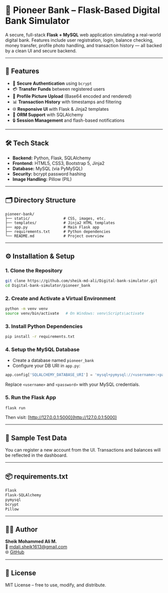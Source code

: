 # 🏦 Pioneer Bank – Flask-Based Digital Bank Simulator

A secure, full-stack **Flask + MySQL** web application simulating a real-world digital bank. Features include user registration, login, balance checking, money transfer, profile photo handling, and transaction history — all backed by a clean UI and secure backend.

---

## 🚀 Features

- 🔐 **Secure Authentication** using `bcrypt`
- 💳 **Transfer Funds** between registered users
- 📁 **Profile Picture Upload** (Base64 encoded and rendered)
- 📊 **Transaction History** with timestamps and filtering
- 🌐 **Responsive UI** with Flask & Jinja2 templates
- 🧠 **ORM Support** with SQLAlchemy
- 🔒 **Session Management** and flash-based notifications

---

## 🛠 Tech Stack

- **Backend:** Python, Flask, SQLAlchemy
- **Frontend:** HTML5, CSS3, Bootstrap 5, Jinja2
- **Database:** MySQL (via PyMySQL)
- **Security:** bcrypt password hashing
- **Image Handling:** Pillow (PIL)

---

## 🗂 Directory Structure

```
pioneer-bank/
├── static/               # CSS, images, etc.
├── templates/            # Jinja2 HTML templates
├── app.py                # Main Flask app
├── requirements.txt      # Python dependencies
└── README.md             # Project overview
```

---

## ⚙️ Installation & Setup

### 1. Clone the Repository

```bash
git clone https://github.com/sheik-md-ali/Digital-bank-simulator.git
cd Digital-bank-simulator/pioneer_bank
```

### 2. Create and Activate a Virtual Environment

```bash
python -m venv venv
source venv/bin/activate   # On Windows: venv\Scripts\activate
```

### 3. Install Python Dependencies

```bash
pip install -r requirements.txt
```

### 4. Setup the MySQL Database

- Create a database named `pioneer_bank`
- Configure your DB URI in `app.py`:

```python
app.config['SQLALCHEMY_DATABASE_URI'] = 'mysql+pymysql://<username>:<password>@localhost/pioneer_bank'
```

Replace `<username>` and `<password>` with your MySQL credentials.

### 5. Run the Flask App

```bash
flask run
```

Then visit: [http://127.0.0.1:5000](http://127.0.0.1:5000)

---

## 🧪 Sample Test Data

You can register a new account from the UI. Transactions and balances will be reflected in the dashboard.

---

## 📦 requirements.txt

```txt
Flask
Flask-SQLAlchemy
pymysql
bcrypt
Pillow
```

---

## 🙋‍♂️ Author

**Sheik Mohammed Ali M.**  
📧 mdali.sheik1613@gmail.com  
🌐 [GitHub](https://github.com/sheik-md-ali)

---

## 📜 License

MIT License – free to use, modify, and distribute.
